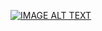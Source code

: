 [![IMAGE ALT TEXT](https://img.youtube.com/vi/08VAHlQcgLw/0.jpg)](https://youtu.be/08VAHlQcgLw "Li-Fi 傳輸操作過程完整影片")
